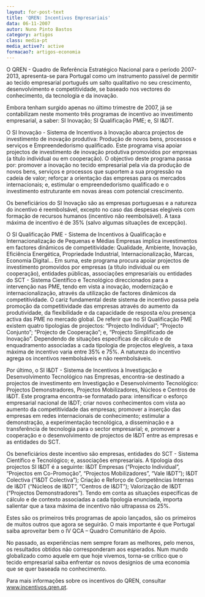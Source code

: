 ```yaml
---
layout: for-post-text
title: 'QREN: Incentivos Empresariais'
data: 06-11-2007
autor: Nuno Pinto Bastos
category: artigos
class: media-pt
media_active?: active
formacao?: artigos-economia
---
```

  
  

O QREN - Quadro de Referência Estratégico Nacional para o período 2007-2013, apresenta-se para Portugal como um instrumento passível de permitir ao tecido empresarial português um salto qualitativo no seu crescimento, desenvolvimento e competitividade, se baseado nos vectores do conhecimento, da tecnologia e da inovação.

Embora tenham surgido apenas no último trimestre de 2007, já se contabilizam neste momento três programas de incentivo ao investimento empresarial, a saber: SI Inovação; SI Qualificação PME; e, SI I&DT.

O SI Inovação - Sistema de Incentivos à Inovação abarca projectos de investimento de inovação produtiva: Produção de novos bens, processos e serviços e Empreendedorismo qualificado. Este programa visa apoiar projectos de investimento de inovação produtiva promovidos por empresas (a título individual ou em cooperação). O objectivo deste programa passa por: promover a inovação no tecido empresarial pela via da produção de novos bens, serviços e processos que suportem a sua progressão na cadeia de valor; reforçar a orientação das empresas para os mercados internacionais; e, estimular o empreendedorismo qualificado e o investimento estruturante em novas áreas com potencial crescimento.

Os beneficiários do SI Inovação são as empresas portuguesas e a natureza do incentivo é reembolsável, excepto no caso das despesas elegíveis com formação de recursos humanos (incentivo não reembolsável). A taxa máxima de incentivo é de 35% (salvo algumas situações de excepção).

O SI Qualificação PME - Sistema de Incentivos à Qualificação e Internacionalização de Pequenas e Médias Empresas implica investimentos em factores dinâmicos de competitividade: Qualidade, Ambiente, Inovação, Eficiência Energética, Propriedade Industrial, Internacionalização, Marcas, Economia Digital... Em suma, este programa procura apoiar projectos de investimento promovidos por empresas (a título individual ou em cooperação), entidades públicas, associações empresariais ou entidades do SCT - Sistema Científico e Tecnológico direccionados para a intervenção nas PME, tendo em vista a inovação, modernização e internacionalização, através da utilização de factores dinâmicos da competitividade. O cariz fundamental deste sistema de incentivo passa pela promoção da competitividade das empresas através do aumento da produtividade, da flexibilidade e da capacidade de resposta e/ou presença activa das PME no mercado global. De referir que no SI Qualificação PME existem quatro tipologias de projectos: “Projecto Individual”; “Projecto Conjunto”; “Projecto de Cooperação”; e, “Projecto Simplificado de Inovação”. Dependendo de situações específicas de cálculo e de enquadramento associadas a cada tipologia de projectos elegíveis, a taxa máxima de incentivo varia entre 35% e 75%. A natureza do incentivo agrega os incentivos reembolsáveis e não reembolsáveis.

Por último, o SI I&DT - Sistema de Incentivos à Investigação e Desenvolvimento Tecnológico nas Empresas, encontra-se destinado a projectos de investimento em Investigação e Desenvolvimento Tecnológico: Projectos Demonstradores, Projectos Mobilizadores, Núcleos e Centros de I&DT. Este programa encontra-se formatado para: intensificar o esforço empresarial nacional de I&DT; criar novos conhecimentos com vista ao aumento da competitividade das empresas; promover a inserção das empresas em redes internacionais de conhecimento; estimular a demonstração, a experimentação tecnológica, a disseminação e a transferência de tecnologia para o sector empresarial; e, promover a cooperação e o desenvolvimento de projectos de I&DT entre as empresas e as entidades do SCT.

Os beneficiários deste incentivo são empresas, entidades do SCT - Sistema Científico e Tecnológico; e, associações empresariais. A tipologia dos projectos SI I&DT é a seguinte: I&DT Empresas (“Projecto Individual”, “Projectos em Co-Promoção”, “Projectos Mobilizadores”, “Vale I&DT”); I&DT Colectiva (“I&DT Colectiva”); Criação e Reforço de Competências Internas de I&DT (“Núcleos de I&DT”, “Centros de I&DT”); Valorização de I&DT (“Projectos Demonstradores”). Tendo em conta as situações específicas de cálculo e de contexto associadas a cada tipologia enunciada, importa salientar que a taxa máxima de incentivo não ultrapassa os 25%.

Estes são os primeiros três programas de apoio lançados, são os primeiros de muitos outros que agora se seguirão. O mais importante é que Portugal saiba aproveitar bem o IV QCA – Quadro Comunitário de Apoio.

No passado, as experiências nem sempre foram as melhores, pelo menos, os resultados obtidos não corresponderam aos esperados. Num mundo globalizado como aquele em que hoje vivemos, torna-se crítico que o tecido empresarial saiba enfrentar os novos desígnios de uma economia que se quer baseada no conhecimento.

Para mais informações sobre os incentivos do QREN, consultar www.incentivos.qren.pt.
